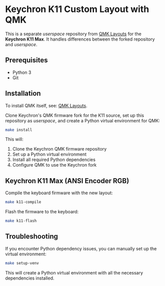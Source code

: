 # Keychron K11 Custom Layout with QMK

This is a separate _userspace_ repository from [QMK Layouts](https://github.com/hrvthzslt/qmk-layouts) for the **Keychron K11 Max**. It handles differences between the forked repository and _userspace_.

## Prerequisites

- Python 3
- Git

## Installation

To install QMK itself, see: [QMK Layouts](https://github.com/hrvthzslt/qmk-layouts).

Clone Keychron's QMK firmware fork for the K11 source, set up this repository as _userspace_, and create a Python virtual environment for QMK:

```bash
make install
```

This will:
1. Clone the Keychron QMK firmware repository
2. Set up a Python virtual environment
3. Install all required Python dependencies
4. Configure QMK to use the Keychron fork

## Keychron K11 Max (ANSI Encoder RGB)

Compile the keyboard firmware with the new layout:

```bash
make k11-compile
```

Flash the firmware to the keyboard:

```bash
make k11-flash
```

## Troubleshooting

If you encounter Python dependency issues, you can manually set up the virtual environment:

```bash
make setup-venv
```

This will create a Python virtual environment with all the necessary dependencies installed.
